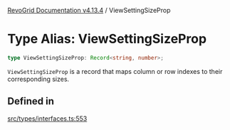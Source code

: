 [RevoGrid Documentation v4.13.4](README.md) / ViewSettingSizeProp

# Type Alias: ViewSettingSizeProp

```ts
type ViewSettingSizeProp: Record<string, number>;
```

`ViewSettingSizeProp` is a record that maps column or row indexes to their
corresponding sizes.

## Defined in

[src/types/interfaces.ts:553](https://github.com/revolist/revogrid/blob/325e86c31155d90566dec588c08b121b0ae7657a/src/types/interfaces.ts#L553)
